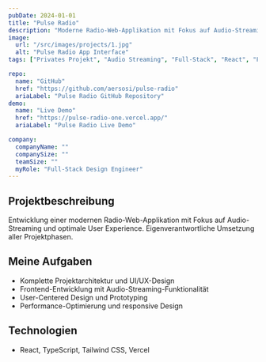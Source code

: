 ```yaml
---
pubDate: 2024-01-01
title: "Pulse Radio"
description: "Moderne Radio-Web-Applikation mit Fokus auf Audio-Streaming und User Experience"
image:
  url: "/src/images/projects/1.jpg"
  alt: "Pulse Radio App Interface"
tags: ["Privates Projekt", "Audio Streaming", "Full-Stack", "React", "Frontend-Entwicklung"]

repo:
  name: "GitHub"
  href: "https://github.com/aersosi/pulse-radio"
  ariaLabel: "Pulse Radio GitHub Repository"
demo:
  name: "Live Demo"
  href: "https://pulse-radio-one.vercel.app/"
  ariaLabel: "Pulse Radio Live Demo"

company:
  companyName: ""
  companySize: ""
  teamSize: ""
  myRole: "Full-Stack Design Engineer"
---
```


## Projektbeschreibung

Entwicklung einer modernen Radio-Web-Applikation mit Fokus auf Audio-Streaming und optimale User Experience.
Eigenverantwortliche Umsetzung aller Projektphasen.

## Meine Aufgaben

- Komplette Projektarchitektur und UI/UX-Design
- Frontend-Entwicklung mit Audio-Streaming-Funktionalität
- User-Centered Design und Prototyping
- Performance-Optimierung und responsive Design

## Technologien

- React, TypeScript, Tailwind CSS, Vercel
